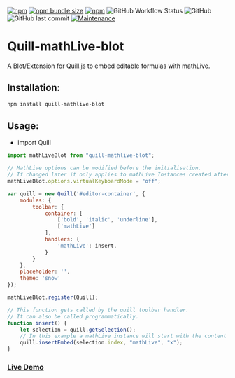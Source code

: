 [![npm](https://img.shields.io/npm/v/quill-mathlive-blot?style=flat-square)](https://www.npmjs.com/package/quill-mathlive-blot)
[![npm bundle size](https://img.shields.io/bundlephobia/min/quill-mathlive-blot?style=flat-square)](https://www.npmjs.com/package/quill-mathlive-blot)
[![npm](https://img.shields.io/npm/dt/quill-mathlive-blot?style=flat-square)](https://www.npmjs.com/package/quill-mathlive-blot)
![GitHub Workflow Status](https://img.shields.io/github/workflow/status/JonathanTreffler/Quill-mathLive-blot/Lint?label=Lint&style=flat-square)
![GitHub](https://img.shields.io/github/license/JonathanTreffler/Quill-mathLive-blot?style=flat-square)
![GitHub last commit](https://img.shields.io/github/last-commit/JonathanTreffler/Quill-mathLive-blot?style=flat-square)
[![Maintenance](https://img.shields.io/maintenance/yes/2020?style=flat-square)](https://github.com/JonathanTreffler/Quill-mathQuill-blot/commits/)

# Quill-mathLive-blot

A Blot/Extension for Quill.js to embed editable formulas with mathLive.

## Installation:
```bash
npm install quill-mathlive-blot
```

## Usage:
- import Quill
```js
import mathLiveBlot from "quill-mathlive-blot";

// MathLive options can be modified before the initialisation.
// If changed later it only applies to mathLive Instances created after the change.
mathLiveBlot.options.virtualKeyboardMode = "off";

var quill = new Quill('#editor-container', {
	modules: {
		toolbar: {
			container: [
				['bold', 'italic', 'underline'],
				['mathLive']
			],
			handlers: {
				'mathLive': insert,
			}
		}
	},
	placeholder: '',
	theme: 'snow'
});

mathLiveBlot.register(Quill);

// This function gets called by the quill toolbar handler.
// It can also be called programmatically.
function insert() {
	let selection = quill.getSelection();
	// In this example a mathLive instance will start with the content "x"
	quill.insertEmbed(selection.index, "mathLive", "x");
}
```

### [Live Demo](https://jonathan-treffler.de/Quill-mathLive-blot/)
